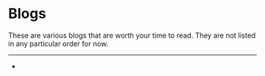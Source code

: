 # Blogs
These are various blogs that are worth your time to read. They are not listed in any particular order for now. 

---

- 


